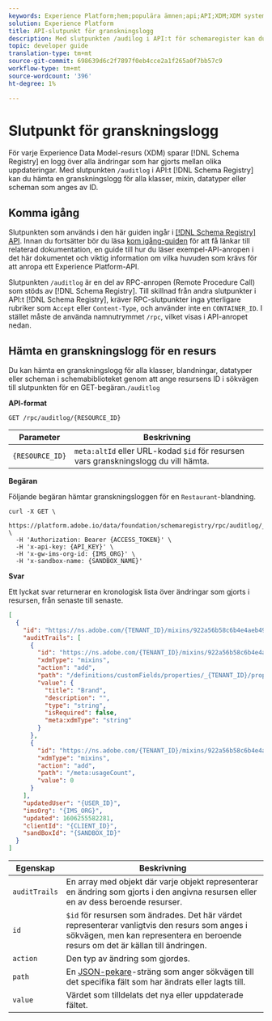 ```yaml
---
keywords: Experience Platform;hem;populära ämnen;api;API;XDM;XDM system;experience data model;Experience data model;Experience data model;data model;datamodell;granskning;granskningslogg;change log;rpc;
solution: Experience Platform
title: API-slutpunkt för granskningslogg
description: Med slutpunkten /audilog i API:t för schemaregister kan du hämta en kronologisk lista över ändringar som har gjorts i en befintlig XDM-resurs.
topic: developer guide
translation-type: tm+mt
source-git-commit: 698639d6c2f7897f0eb4cce2a1f265a0f7bb57c9
workflow-type: tm+mt
source-wordcount: '396'
ht-degree: 1%

---
```



# Slutpunkt för granskningslogg

För varje Experience Data Model-resurs (XDM) sparar [!DNL Schema Registry] en logg över alla ändringar som har gjorts mellan olika uppdateringar. Med slutpunkten `/auditlog` i API:t [!DNL Schema Registry] kan du hämta en granskningslogg för alla klasser, mixin, datatyper eller scheman som anges av ID.

## Komma igång

Slutpunkten som används i den här guiden ingår i [[!DNL Schema Registry] API](https://www.adobe.io/apis/experienceplatform/home/api-reference.html#!acpdr/swagger-specs/mixin-registry.yaml). Innan du fortsätter bör du läsa [kom igång-guiden](./getting-started.md) för att få länkar till relaterad dokumentation, en guide till hur du läser exempel-API-anropen i det här dokumentet och viktig information om vilka huvuden som krävs för att anropa ett Experience Platform-API.

Slutpunkten `/auditlog` är en del av RPC-anropen (Remote Procedure Call) som stöds av [!DNL Schema Registry]. Till skillnad från andra slutpunkter i API:t [!DNL Schema Registry], kräver RPC-slutpunkter inga ytterligare rubriker som `Accept` eller `Content-Type`, och använder inte en `CONTAINER_ID`. I stället måste de använda namnutrymmet `/rpc`, vilket visas i API-anropet nedan.

## Hämta en granskningslogg för en resurs

Du kan hämta en granskningslogg för alla klasser, blandningar, datatyper eller scheman i schemabiblioteket genom att ange resursens ID i sökvägen till slutpunkten för en GET-begäran.`/auditlog`

**API-format**

```http
GET /rpc/auditlog/{RESOURCE_ID}
```

| Parameter | Beskrivning |
| --- | --- |
| `{RESOURCE_ID}` | `meta:altId` eller URL-kodad `$id` för resursen vars granskningslogg du vill hämta. |

**Begäran**

Följande begäran hämtar granskningsloggen för en `Restaurant`-blandning.

```shell
curl -X GET \
  https://platform.adobe.io/data/foundation/schemaregistry/rpc/auditlog/_{TENANT_ID}.mixins.922a56b58c6b4e4aeb49e577ec82752106ffe8971b23b4d9 \
  -H 'Authorization: Bearer {ACCESS_TOKEN}' \
  -H 'x-api-key: {API_KEY}' \
  -H 'x-gw-ims-org-id: {IMS_ORG}' \
  -H 'x-sandbox-name: {SANDBOX_NAME}'
```

**Svar**

Ett lyckat svar returnerar en kronologisk lista över ändringar som gjorts i resursen, från senaste till senaste.

```json
[
  {
    "id": "https://ns.adobe.com/{TENANT_ID}/mixins/922a56b58c6b4e4aeb49e577ec82752106ffe8971b23b4d9",
    "auditTrails": [
      {
        "id": "https://ns.adobe.com/{TENANT_ID}/mixins/922a56b58c6b4e4aeb49e577ec82752106ffe8971b23b4d9",
        "xdmType": "mixins",
        "action": "add",
        "path": "/definitions/customFields/properties/_{TENANT_ID}/properties/brand",
        "value": {
          "title": "Brand",
          "description": "",
          "type": "string",
          "isRequired": false,
          "meta:xdmType": "string"
        }
      },
      {
        "id": "https://ns.adobe.com/{TENANT_ID}/mixins/922a56b58c6b4e4aeb49e577ec82752106ffe8971b23b4d9",
        "xdmType": "mixins",
        "action": "add",
        "path": "/meta:usageCount",
        "value": 0
      }
    ],
    "updatedUser": "{USER_ID}",
    "imsOrg": "{IMS_ORG}",
    "updated": 1606255582281,
    "clientId": "{CLIENT_ID}",
    "sandBoxId": "{SANDBOX_ID}"
  }
]
```

| Egenskap | Beskrivning |
| --- | --- |
| `auditTrails` | En array med objekt där varje objekt representerar en ändring som gjorts i den angivna resursen eller en av dess beroende resurser. |
| `id` | `$id` för resursen som ändrades. Det här värdet representerar vanligtvis den resurs som anges i sökvägen, men kan representera en beroende resurs om det är källan till ändringen. |
| `action` | Den typ av ändring som gjordes. |
| `path` | En [JSON-pekare](../../landing/api-fundamentals.md#json-pointer)-sträng som anger sökvägen till det specifika fält som har ändrats eller lagts till. |
| `value` | Värdet som tilldelats det nya eller uppdaterade fältet. |